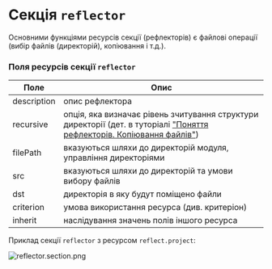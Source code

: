 # Секція `reflector`  
Основними функціями ресурсів секції (рефлекторів) є файлові операції (вибір файлів (директорій), копіювання і т.д.). 

### Поля ресурсів секції `reflector`     

| Поле           | Опис                                                       |
|----------------|------------------------------------------------------------|
| description    | опис рефлектора                                            |
| recursive      | опція, яка визначає рівень зчитування структури директорії (дет. в туторіалі ["Поняття рефлекторів. Копіювання файлів"](ReflectorUsing.md#recursive-reflector)) |
| filePath       | вказуються шляхи до директорій модуля, управління директоріями  |
| src            | вказуються шляхи до директорій та умови вибору файлів      |
| dst            | директорія в яку будут поміщено файли                      |
| criterion      | умова використання ресурса (див. критеріон)                |
| inherit        | наслідування значень полів іншого ресурса                  |


Приклад секції `reflector` з ресурсом `reflect.project`: 

![reflector.section.png](./Images/reflector.section.png)